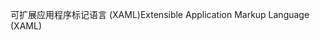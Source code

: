 <span data-ttu-id="40a68-101">可扩展应用程序标记语言 (XAML)</span><span class="sxs-lookup"><span data-stu-id="40a68-101">Extensible Application Markup Language (XAML)</span></span>